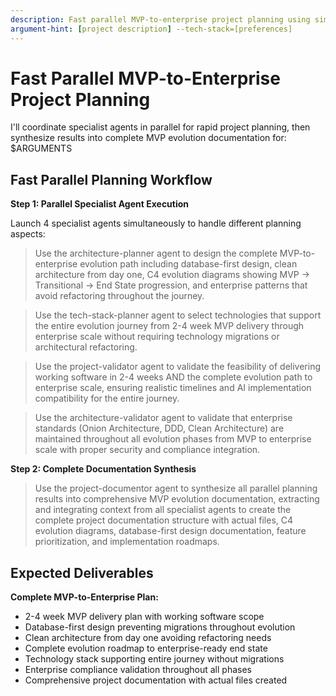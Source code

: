 ```yaml
---
description: Fast parallel MVP-to-enterprise project planning using simultaneous specialist agents for rapid prototyping and testing
argument-hint: [project description] --tech-stack=[preferences]
---
```


# Fast Parallel MVP-to-Enterprise Project Planning

I'll coordinate specialist agents in parallel for rapid project planning, then synthesize results into complete MVP evolution documentation for: $ARGUMENTS

## Fast Parallel Planning Workflow

**Step 1: Parallel Specialist Agent Execution**

Launch 4 specialist agents simultaneously to handle different planning aspects:

> Use the architecture-planner agent to design the complete MVP-to-enterprise evolution path including database-first design, clean architecture from day one, C4 evolution diagrams showing MVP → Transitional → End State progression, and enterprise patterns that avoid refactoring throughout the journey.

> Use the tech-stack-planner agent to select technologies that support the entire evolution journey from 2-4 week MVP delivery through enterprise scale without requiring technology migrations or architectural refactoring.

> Use the project-validator agent to validate the feasibility of delivering working software in 2-4 weeks AND the complete evolution path to enterprise scale, ensuring realistic timelines and AI implementation compatibility for the entire journey.

> Use the architecture-validator agent to validate that enterprise standards (Onion Architecture, DDD, Clean Architecture) are maintained throughout all evolution phases from MVP to enterprise scale with proper security and compliance integration.

**Step 2: Complete Documentation Synthesis**

> Use the project-documentor agent to synthesize all parallel planning results into comprehensive MVP evolution documentation, extracting and integrating context from all specialist agents to create the complete project documentation structure with actual files, C4 evolution diagrams, database-first design documentation, feature prioritization, and implementation roadmaps.

## Expected Deliverables

**Complete MVP-to-Enterprise Plan:**
- 2-4 week MVP delivery plan with working software scope
- Database-first design preventing migrations throughout evolution
- Clean architecture from day one avoiding refactoring needs
- Complete evolution roadmap to enterprise-ready end state
- Technology stack supporting entire journey without migrations
- Enterprise compliance validation throughout all phases
- Comprehensive project documentation with actual files created
